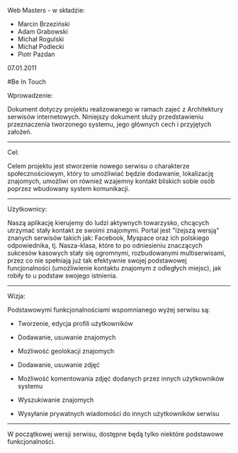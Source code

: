 ﻿Web Masters - w składzie:

* Marcin Brzeziński
* Adam Grabowski
* Michał Rogulski
* Michał Podlecki
* Piotr Pazdan

07.01.2011

#Be In Touch

Wprowadzenie:

Dokument dotyczy projektu realizowanego w ramach zajeć z Architektury serwisów internetowych. 
Niniejszy dokument służy przedstawieniu przeznaczenia tworzonego systemu, jego głównych cech i przyjętych założeń.
__________________________________________________________________________________________________________________

Cel:

Celem projektu jest stworzenie nowego serwisu o charakterze społecznościowym, który to umożliwiać będzie dodawanie, lokalizację znajomych,
umożliwi on również wzajemny kontakt bliskich sobie osób poprzez wbudowany system komunikacji. 
__________________________________________________________________________________________________________________

Użytkownicy:

Naszą aplikację kierujemy do ludzi aktywnych towarzysko, chcących utrzymać stały kontakt ze swoimi znajomymi. Portal jest "lżejszą wersją"
znanych serwisów takich jak: Facebook, Myspace oraz ich polskiego odpowiednika, tj. Nasza-klasa, które to po odniesieniu znaczących 
sukcesów kasowych stały się ogromnymi, rozbudowanymi multiserwisami, przez co nie spełniają już tak efektywnie 
swojej podstawowej funcjonalności (umożliwienie kontaktu znajomym z odległych miejsc), jak robiły to u podstaw swojego istnienia.

__________________________________________________________________________________________________________________

Wizja:

Podstawowymi funkcjonalnościami wspomnianego wyżej serwisu są:

- Tworzenie, edycja profili użytkowników

- Dodawanie, usuwanie znajomych 

- Możliwość geolokacji znajomych

- Dodawanie, usuwanie zdjęć

- Możliwość komentowania zdjęć dodanych przez innych użytkowników systemu

- Wyszukiwanie znajomych

- Wysyłanie prywatnych wiadomości do innych użytkowników serwisu

_________________________________________________________________________________________________________________

W początkowej wersji serwisu, dostępne będą tylko niektóre podstawowe funkcjonalności.
